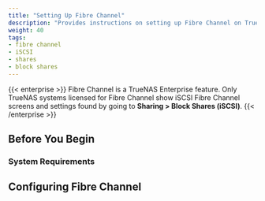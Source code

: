 ```yaml
---
title: "Setting Up Fibre Channel"
description: "Provides instructions on setting up Fibre Channel on TrueNAS."
weight: 40
tags:
- fibre channel
- iSCSI
- shares
- block shares
---
```



{{< enterprise >}}
Fibre Channel is a TrueNAS Enterprise feature. Only TrueNAS systems licensed for Fibre Channel show iSCSI Fibre Channel screens and settings found by going to **Sharing > Block Shares (iSCSI)**.
{{< /enterprise >}}

## Before You Begin


### System Requirements


## Configuring Fibre Channel


